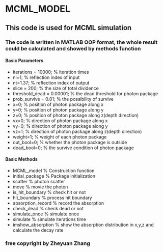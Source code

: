 # MCML_MODEL

## This code is used for MCML simulation
### The code is written in MATLAB OOP format, the whole result could be calculated and showed by methods function
#### Basic Parameters
* iterations = 10000; % iteration times
* ni=1;               % reflection index of input
* nt=1.37;            % reflection index of output
* slice = 200;        % the size of total dividence
* threshold_dead = 0.00001; % the dead threshold for photon package
* prob_survive = 0.01; % the possibility of survive
* x=0;                % position of photon package along x
* y=0;                % position of photon package along y
* z=0;                % position of photon package along z(depth direction)
* vx=0;               % direction of photon package along x
* vy=0;               % direction of photon package along y
* vz=1;               % direction of photon package along z(depth direction)
* weight=1;           % weight of each photon package
* out_bool=0;         % whether the photon package is outside
* dead_bool=0;        % the survive condition of photon package

#### Basic Methods
* MCML_model      % Construction function
* initial_package % Package initialization
* scatter         % photon scatter
* move            % movie the photon
* is_hit_boundary % check hit or not
* hit_boundary    % process hit boundary
* absorption_record % record the absorption
* check_dead      % check dead or not
* simulate_once   % simulate once
* simulate        % simulate iterations time
* imshow_absorption % show the absorption distribution in x,y,z and calculate the decay rate

### free copyright by Zheyuan Zhang
